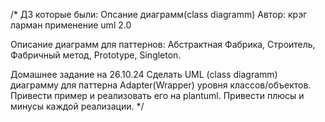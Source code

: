/*
ДЗ которые были:
Опсание диаграмм(class diagramm)
Автор: крэг ларман применение uml 2.0

Описание диаграмм для паттернов: Абстрактная Фабрика, Строитель, Фабричный метод, Prototype, Singleton.

Домашнее задание на 26.10.24
Сделать UML (class diagramm) диаграмму для паттерна Adapter(Wrapper) уровня классов/объектов.
Привести пример и реализовать его на plantuml.
Привести плюсы и минусы каждой реализации.
*/